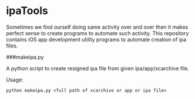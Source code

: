 # ipaTools

Sometimes we find ourself doing same activity over and over then it makes perfect sense to create programs to automate such activity. This repository contains iOS app development utility programs to automate creation of ipa files.

###makeipa.py

A python script to create resigned ipa file from given ipa/app/xcarchive file. 

Usage:
```
python makeipa.py <full path of xcarchive or app or ipa file>
```
